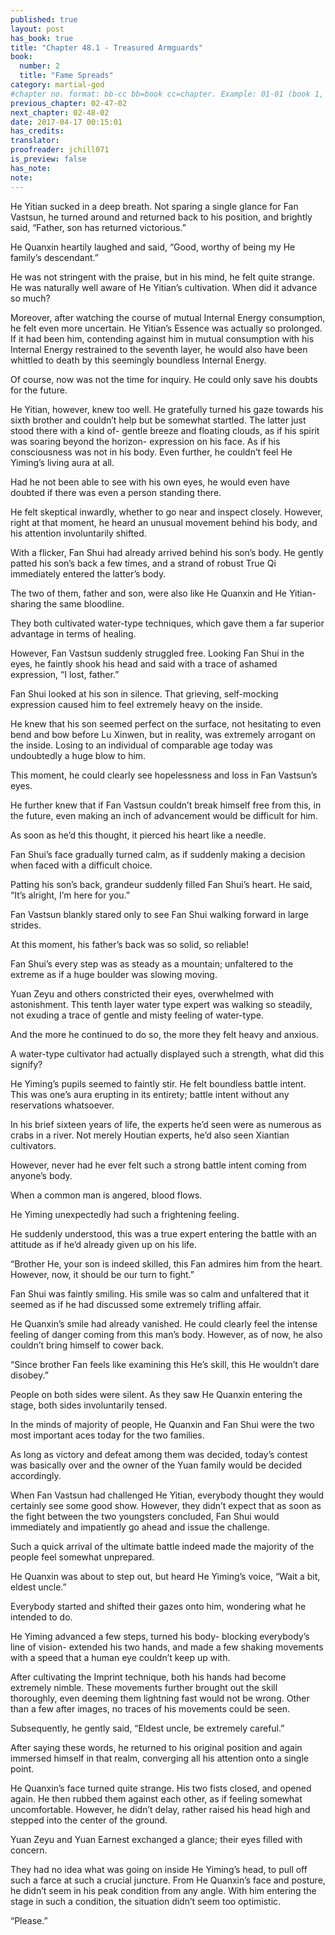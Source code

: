 ```yaml
---
published: true
layout: post
has_book: true
title: "Chapter 48.1 - Treasured Armguards"
book:
  number: 2
  title: "Fame Spreads"
category: martial-god
#chapter no. format: bb-cc bb=book cc=chapter. Example: 01-01 (book 1, chapter 1)
previous_chapter: 02-47-02
next_chapter: 02-48-02
date: 2017-04-17 00:15:01 
has_credits:
translator:
proofreader: jchill071
is_preview: false
has_note: 
note: 
---
```

He Yitian sucked in a deep breath. Not sparing a single glance for Fan Vastsun, he turned around and returned back to his position, and brightly said, “Father, son has returned victorious.”

He Quanxin heartily laughed and said, “Good, worthy of being my He family’s descendant.”

He was not stringent with the praise, but in his mind, he felt quite strange. He was naturally well aware of He Yitian’s cultivation. When did it advance so much?

Moreover, after watching the course of mutual Internal Energy consumption, he felt even more uncertain. He Yitian’s Essence was actually so prolonged. If it had been him, contending against him in mutual consumption with his Internal Energy restrained to the seventh layer, he would also have been whittled to death by this seemingly boundless Internal Energy.

Of course, now was not the time for inquiry. He could only save his doubts for the future.
<!--more-->

He Yitian, however, knew too well. He gratefully turned his gaze towards his sixth brother and couldn’t help but be somewhat startled. The latter just stood there with a kind of- gentle breeze and floating clouds, as if his spirit was soaring beyond the horizon- expression on his face. As if his consciousness was not in his body. Even further, he couldn’t feel He Yiming’s living aura at all.

Had he not been able to see with his own eyes, he would even have doubted if there was even a person standing there.

He felt skeptical inwardly, whether to go near and inspect closely. However, right at that moment, he heard an unusual movement behind his body, and his attention involuntarily shifted.

With a flicker, Fan Shui had already arrived behind his son’s body. He gently patted his son’s back a few times, and a strand of robust True Qi immediately entered the latter’s body.

The two of them, father and son, were also like He Quanxin and He Yitian- sharing the same bloodline.

They both cultivated water-type techniques, which gave them a far superior advantage in terms of healing.

However, Fan Vastsun suddenly struggled free. Looking Fan Shui in the eyes, he faintly shook his head and said with a trace of ashamed expression, “I lost, father.”

Fan Shui looked at his son in silence. That grieving, self-mocking expression caused him to feel extremely heavy on the inside.

He knew that his son seemed perfect on the surface, not hesitating to even bend and bow before Lu Xinwen, but in reality, was extremely arrogant on the inside. Losing to an individual of comparable age today was undoubtedly a huge blow to him.

This moment, he could clearly see hopelessness and loss in Fan Vastsun’s eyes.

He further knew that if Fan Vastsun couldn’t break himself free from this, in the future, even making an inch of advancement would be difficult for him.

As soon as he’d this thought, it pierced his heart like a needle.

Fan Shui’s face gradually turned calm, as if suddenly making a decision when faced with a difficult choice.

Patting his son’s back, grandeur suddenly filled Fan Shui’s heart. He said, “It’s alright, I’m here for you.”

Fan Vastsun blankly stared only to see Fan Shui walking forward in large strides.

At this moment, his father’s back was so solid, so reliable!

Fan Shui’s every step was as steady as a mountain; unfaltered to the extreme as if a huge boulder was slowing moving.

Yuan Zeyu and others constricted their eyes, overwhelmed with astonishment. This tenth layer water type expert was walking so steadily, not exuding a trace of gentle and misty feeling of water-type.

And the more he continued to do so, the more they felt heavy and anxious.

A water-type cultivator had actually displayed such a strength, what did this signify?

He Yiming’s pupils seemed to faintly stir. He felt boundless battle intent. This was one’s aura erupting in its entirety; battle intent without any reservations whatsoever.

In his brief sixteen years of life, the experts he’d seen were as numerous as crabs in a river. Not merely Houtian experts, he’d also seen Xiantian cultivators.

However, never had he ever felt such a strong battle intent coming from anyone’s body.

When a common man is angered, blood flows.

He Yiming unexpectedly had such a frightening feeling.

He suddenly understood, this was a true expert entering the battle with an attitude as if he’d already given up on his life.

“Brother He, your son is indeed skilled, this Fan admires him from the heart. However, now, it should be our turn to fight.”

Fan Shui was faintly smiling. His smile was so calm and unfaltered that it seemed as if he had discussed some extremely trifling affair.

He Quanxin’s smile had already vanished. He could clearly feel the intense feeling of danger coming from this man’s body. However, as of now, he also couldn’t bring himself to cower back.

“Since brother Fan feels like examining this He’s skill, this He wouldn’t dare disobey.”

People on both sides were silent. As they saw He Quanxin entering the stage, both sides involuntarily tensed.

In the minds of majority of people, He Quanxin and Fan Shui were the two most important aces today for the two families.

As long as victory and defeat among them was decided, today’s contest was basically over and the owner of the Yuan family would be decided accordingly.

When Fan Vastsun had challenged He Yitian, everybody thought they would certainly see some good show. However, they didn’t expect that as soon as the fight between the two youngsters concluded, Fan Shui would immediately and impatiently go ahead and issue the challenge.

Such a quick arrival of the ultimate battle indeed made the majority of the people feel somewhat unprepared.

He Quanxin was about to step out, but heard He Yiming’s voice, “Wait a bit, eldest uncle.”

Everybody started and shifted their gazes onto him, wondering what he intended to do.

He Yiming advanced a few steps, turned his body- blocking everybody’s line of vision- extended his two hands, and made a few shaking movements with a speed that a human eye couldn’t keep up with.

After cultivating the Imprint technique, both his hands had become extremely nimble. These movements further brought out the skill thoroughly, even deeming them lightning fast would not be wrong. Other than a few after images, no traces of his movements could be seen.

Subsequently, he gently said, “Eldest uncle, be extremely careful.”

After saying these words, he returned to his original position and again immersed himself in that realm, converging all his attention onto a single point.

He Quanxin’s face turned quite strange. His two fists closed, and opened again. He then rubbed them against each other, as if feeling somewhat uncomfortable. However, he didn’t delay, rather raised his head high and stepped into the center of the ground.

Yuan Zeyu and Yuan Earnest exchanged a glance; their eyes filled with concern.

They had no idea what was going on inside He Yiming’s head, to pull off such a farce at such a crucial juncture. From He Quanxin’s face and posture, he didn’t seem in his peak condition from any angle. With him entering the stage in such a condition, the situation didn’t seem too optimistic.

“Please.”


